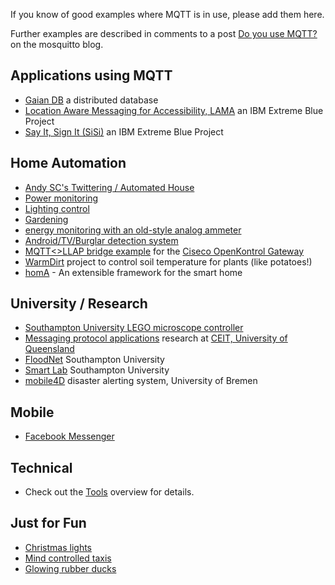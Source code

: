 If you know of good examples where MQTT is in use, please add them here.

Further examples are described in comments to a post [Do you use MQTT?](http://mosquitto.org/2012/01/do-you-use-mqtt/) on the mosquitto blog.

## Applications using MQTT

*  [Gaian DB](https///www.ibm.com/developerworks/community/groups/service/html/communityview?communityUuid=f6ce657b-f385-43b2-8350-458e6e4a344f) a distributed database
*  [Location Aware Messaging for Accessibility, LAMA](http://mqtt.org/projects/lama) an IBM Extreme Blue Project
*  [Say It, Sign It (SiSi)](http://mqtt.org/projects/sisi) an IBM Extreme Blue Project

## Home Automation

*  [Andy SC's Twittering / Automated House](http://mqtt.org/projects/andy_house)
*  [Power monitoring](http://stanford-clark.com/power.html)
*  [Lighting control](http://chris.yeoh.info/?p=188)
*  [Gardening](http://www.ossmedicine.org/home_automation/arduino/12/watering-the-garden-oss-style-a-year-with-some-open-hardware/)
*  [energy monitoring with an old-style analog ammeter](http://chemicaloliver.net/arduino/mqtt-and-ammeters/)
*  [Android/TV/Burglar detection system](http://www.hardill.me.uk/wordpress/?p=204)
*  [MQTT<>LLAP bridge example](https///github.com/dpslwk/OpenKontrol-Gateway) for the [ Ciseco OpenKontrol Gateway](http://shop.ciseco.co.uk/openkontrol-gateway-starter/ ) 
*  [WarmDirt](http://www.spudcentral.com/potd/120318.html) project to control soil temperature for plants (like potatoes!)
*  [homA](https///github.com/binarybucks/homA) - An extensible framework for the smart home

## University / Research
*  [Southampton University LEGO microscope controller](http://eprints.soton.ac.uk/45432/)
*  [Messaging protocol applications](http://ceit.uq.edu.au/content/messaging-protocol-applications) research at [CEIT, University of Queensland](http://ceit.uq.edu.au)
*  [FloodNet](http://mqtt.org/projects/floodnet) Southampton University
*  [Smart Lab](http://mqtt.org/projects/smart-lab) Southampton University
*  [mobile4D](http://mobile4d.capacitylab.org/) disaster alerting system, University of Bremen 

## Mobile
*  [Facebook Messenger](http://www.facebook.com/notes/facebook-engineering/building-facebook-messenger/10150259350998920)

##  Technical 
*  Check out the [Tools](tools) overview for details.

## Just for Fun
*  [Christmas lights](http://www.lauracowen.co.uk/blog/2010/02/09/electricity-monitoring-with-christmas-lights-and-arduino/)
*  [Mind controlled taxis](http://knolleary.net/2010/04/22/how-i-got-onto-prime-time-bbc-one/)
*  [Glowing rubber ducks](http://eightbar.co.uk/2009/03/12/the-amazing-mqtt-enabled-ducks/)